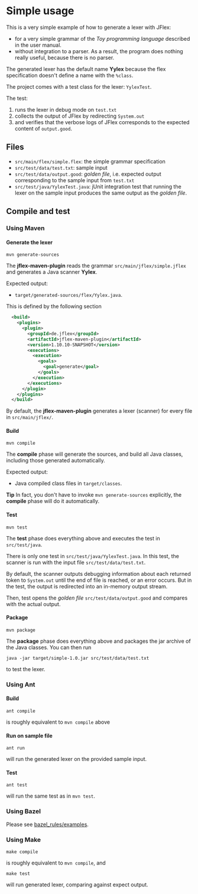 <!--
  Copyright 2020, Gerwin Klein, Régis Décamps, Steve Rowe
  SPDX-License-Identifier: CC-BY-SA-4.0
-->

# Simple usage

This is a very simple example of how to generate a lexer with JFlex:

- for a very simple grammar of the _Toy programming language_
  described in the user manual.
- without integration to a parser. As a result, the program
  does nothing really useful, because there is no parser.

The generated lexer has the default name **Yylex** because the flex
specification doesn't define a name with the `%class`.

The project comes with a test class for the lexer: `YylexTest`.

The test:

1. runs the lexer in debug mode on `test.txt`
2. collects the output of JFlex by redirecting `System.out`
3. and verifies that the verbose logs of JFlex corresponds to
   the expected content of `output.good`.


## Files

* `src/main/flex/simple.flex`:
  the simple grammar specification
* `src/test/data/test.txt`:
  sample input
* `src/test/data/output.good`:
  _golden file_, i.e. expected output corresponding to the sample input from `test.txt`
* `src/test/java/YylexTest.java`:
   jUnit integration test that running the lexer on the sample input produces
   the same output as the _golden file_.


## Compile and test

### Using Maven

#### Generate the lexer

    mvn generate-sources

The **jflex-maven-plugin** reads the grammar `src/main/jflex/simple.jflex`
and generates a Java scanner **Yylex**.

Expected output:

* `target/generated-sources/flex/Yylex.java`.

This is defined by the following section

```xml
  <build>
    <plugins>
      <plugin>
        <groupId>de.jflex</groupId>
        <artifactId>jflex-maven-plugin</artifactId>
        <version>1.10.10-SNAPSHOT</version>
        <executions>
          <execution>
            <goals>
              <goal>generate</goal>
            </goals>
          </execution>
        </executions>
      </plugin>
    </plugins>
  </build>
```

By default, the **jflex-maven-plugin** generates a lexer (scanner) for every
file in `src/main/jflex/`.

#### Build

    mvn compile

The **compile** phase will generate the sources, and build all Java classes,
including those generated automatically.

Expected output:

* Java compiled class files in `target/classes`.

**Tip** In fact, you don't have to invoke `mvn generate-sources` explicitly,
the **compile** phase will do it automatically.

#### Test

    mvn test

The **test** phase does everything above and executes the test in `src/test/java`.

There is only one test in `src/test/java/YylexTest.java`.
In this test, the scanner is run with the input file `src/test/data/test.txt`.

By default, the scanner outputs debugging information about each returned
token to `System.out` until the end of file is reached, or an error occurs.
But in the test, the output is redirected into an in-memory output stream.

Then, test opens the _golden file_ `src/test/data/output.good` and compares
with the actual output.


#### Package

    mvn package

The **package** phase does everything above and packages the jar archive of the Java classes. You can then run

    java -jar target/simple-1.0.jar src/test/data/test.txt

to test the lexer.

### Using Ant

#### Build

    ant compile

is roughly equivalent to `mvn compile` above

#### Run on sample file

    ant run

will run the generated lexer on the provided sample input.

#### Test

    ant test

will run the same test as in `mvn test`.

### Using Bazel

Please see [bazel_rules/examples](https://github.com/jflex-de/bazel_rules).


### Using Make

    make compile

is roughly equivalent to `mvn compile`, and

    make test

will run generated lexer, comparing against expect output.